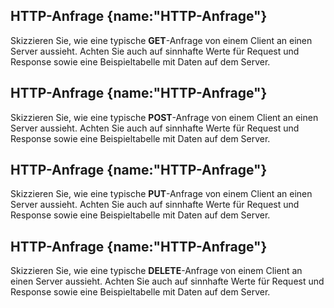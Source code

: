 ## HTTP-Anfrage {name:"HTTP-Anfrage"}
<p>Skizzieren Sie, wie eine typische <b>GET</b>-Anfrage von einem Client an einen Server aussieht. Achten Sie auch auf sinnhafte Werte für Request und Response sowie eine Beispieltabelle mit Daten auf dem Server.</p>

## HTTP-Anfrage {name:"HTTP-Anfrage"}
<p>Skizzieren Sie, wie eine typische <b>POST</b>-Anfrage von einem Client an einen Server aussieht. Achten Sie auch auf sinnhafte Werte für Request und Response sowie eine Beispieltabelle mit Daten auf dem Server.</p>

## HTTP-Anfrage {name:"HTTP-Anfrage"}
<p>Skizzieren Sie, wie eine typische <b>PUT</b>-Anfrage von einem Client an einen Server aussieht. Achten Sie auch auf sinnhafte Werte für Request und Response sowie eine Beispieltabelle mit Daten auf dem Server.</p>

## HTTP-Anfrage {name:"HTTP-Anfrage"}
<p>Skizzieren Sie, wie eine typische <b>DELETE</b>-Anfrage von einem Client an einen Server aussieht. Achten Sie auch auf sinnhafte Werte für Request und Response sowie eine Beispieltabelle mit Daten auf dem Server.</p>